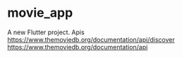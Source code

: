 # movie_app

A new Flutter project.
Apis
https://www.themoviedb.org/documentation/api/discover
https://www.themoviedb.org/documentation/api
